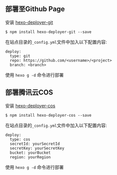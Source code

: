 ## 部署至Github Page
安装 [hexo-deployer-git](https://github.com/hexojs/hexo-deployer-git)
```
$ npm install hexo-deployer-git --save
```
在站点目录的`_config.yml`文件中加入以下配置内容:
```YML
deploy:
  type: git
  repo: https://github.com/<username>/<project>
  branch: <branch>
```
使用 `hexo g -d` 命令进行部署
## 部署腾讯云COS
安装 [hexo-deployer-cos](https://github.com/sdlzhd/hexo-deployer-cos)
```
$ npm install hexo-deployer-cos --save
```
在站点目录的`_config.yml`文件中加入以下配置内容:
```YML
deploy:
  type: cos
  secretId: yourSecretId
  secretKey: yourSecretKey
  bucket: yourBucket
  region: yourRegion
```
使用 `hexo g -d` 命令进行部署